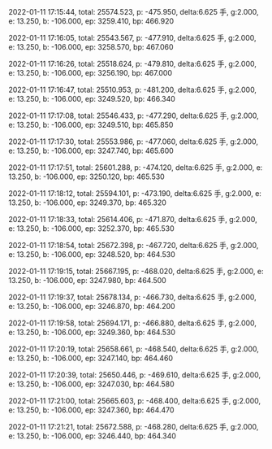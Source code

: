 2022-01-11 17:15:44, total: 25574.523, p: -475.950, delta:6.625 手, g:2.000, e: 13.250, b: -106.000, ep: 3259.410, bp: 466.920

2022-01-11 17:16:05, total: 25543.567, p: -477.910, delta:6.625 手, g:2.000, e: 13.250, b: -106.000, ep: 3258.570, bp: 467.060

2022-01-11 17:16:26, total: 25518.624, p: -479.810, delta:6.625 手, g:2.000, e: 13.250, b: -106.000, ep: 3256.190, bp: 467.000

2022-01-11 17:16:47, total: 25510.953, p: -481.200, delta:6.625 手, g:2.000, e: 13.250, b: -106.000, ep: 3249.520, bp: 466.340

2022-01-11 17:17:08, total: 25546.433, p: -477.290, delta:6.625 手, g:2.000, e: 13.250, b: -106.000, ep: 3249.510, bp: 465.850

2022-01-11 17:17:30, total: 25553.986, p: -477.060, delta:6.625 手, g:2.000, e: 13.250, b: -106.000, ep: 3247.740, bp: 465.600

2022-01-11 17:17:51, total: 25601.288, p: -474.120, delta:6.625 手, g:2.000, e: 13.250, b: -106.000, ep: 3250.120, bp: 465.530

2022-01-11 17:18:12, total: 25594.101, p: -473.190, delta:6.625 手, g:2.000, e: 13.250, b: -106.000, ep: 3249.370, bp: 465.320

2022-01-11 17:18:33, total: 25614.406, p: -471.870, delta:6.625 手, g:2.000, e: 13.250, b: -106.000, ep: 3252.370, bp: 465.530

2022-01-11 17:18:54, total: 25672.398, p: -467.720, delta:6.625 手, g:2.000, e: 13.250, b: -106.000, ep: 3248.520, bp: 464.530

2022-01-11 17:19:15, total: 25667.195, p: -468.020, delta:6.625 手, g:2.000, e: 13.250, b: -106.000, ep: 3247.980, bp: 464.500

2022-01-11 17:19:37, total: 25678.134, p: -466.730, delta:6.625 手, g:2.000, e: 13.250, b: -106.000, ep: 3246.870, bp: 464.200

2022-01-11 17:19:58, total: 25694.171, p: -466.880, delta:6.625 手, g:2.000, e: 13.250, b: -106.000, ep: 3249.360, bp: 464.530

2022-01-11 17:20:19, total: 25658.661, p: -468.540, delta:6.625 手, g:2.000, e: 13.250, b: -106.000, ep: 3247.140, bp: 464.460

2022-01-11 17:20:39, total: 25650.446, p: -469.610, delta:6.625 手, g:2.000, e: 13.250, b: -106.000, ep: 3247.030, bp: 464.580

2022-01-11 17:21:00, total: 25665.603, p: -468.400, delta:6.625 手, g:2.000, e: 13.250, b: -106.000, ep: 3247.360, bp: 464.470

2022-01-11 17:21:21, total: 25672.588, p: -468.280, delta:6.625 手, g:2.000, e: 13.250, b: -106.000, ep: 3246.440, bp: 464.340